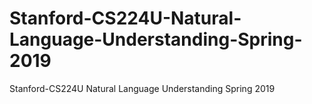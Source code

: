 # Stanford-CS224U-Natural-Language-Understanding-Spring-2019
Stanford-CS224U Natural Language Understanding Spring 2019
